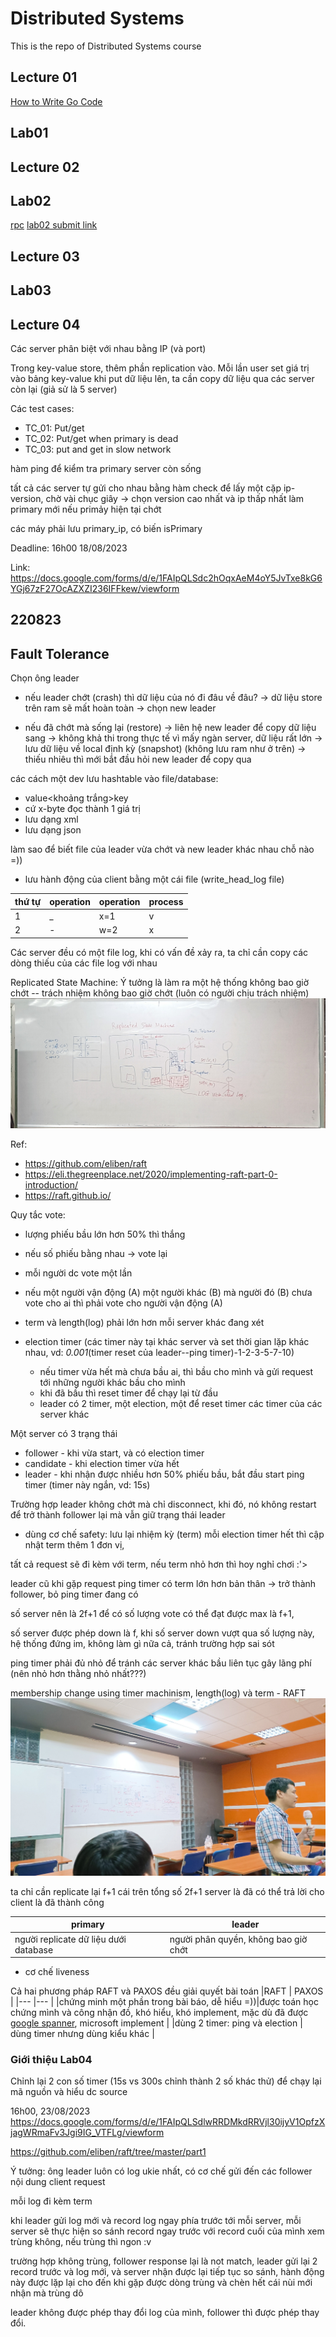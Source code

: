 # Distributed Systems

This is the repo of Distributed Systems course

## Lecture 01
[How to Write Go Code](https://go.dev/doc/code#:~:text=Go%20programs%20are%20organized%20into,files%20within%20the%20same%20package.)

## Lab01

## Lecture 02

## Lab02
[rpc](https://pkg.go.dev/net/rpc)
[lab02 submit link](https://docs.google.com/forms/d/e/1FAIpQLSfCGAMuYYLqXx6jTMc3Fmx5dyTD5aJIQPshe8XjIMaf3YvZlw/viewform)
## Lecture 03

## Lab03

## Lecture 04

Các server phân biệt với nhau bằng IP (và port)

Trong key-value store, thêm phần replication vào. Mỗi lần user set giá trị vào bảng key-value khi put dữ liệu lên, ta cần copy dữ liệu qua các server còn lại (giả sử là 5 server)

Các test cases:
- TC_01: Put/get
- TC_02: Put/get when primary is dead
- TC_03: put and get in slow network 

hàm ping để kiểm tra primary server còn sống

tất cả các server tự gửi cho nhau bằng hàm check để lấy một cặp ip-version, chờ vài chục giây -> chọn version cao nhất và ip thấp nhất làm primary mới nếu primảy hiện tại chớt

các máy phải lưu primary_ip, có biến isPrimary


Deadline: 16h00 18/08/2023

Link: https://docs.google.com/forms/d/e/1FAIpQLSdc2hOqxAeM4oY5JvTxe8kG6YGj67zF27OcAZXZI236IFFkew/viewform

## 220823
## Fault Tolerance

Chọn ông leader

- nếu leader chớt (crash) thì dữ liệu của nó đi đâu về đâu? -> dữ liệu store trên ram sẽ mất hoàn toàn -> chọn new leader

- nếu đã chớt mà sống lại (restore) -> liên hệ new leader để copy dữ liệu sang -> không khả thi trong thực tế vì mấy ngàn server, dữ liệu rất lớn -> lưu dữ liệu về local định kỳ (snapshot) (không lưu ram như ở trên) -> thiếu nhiêu thì mới bắt đầu hỏi new leader để copy qua

các cách một dev lưu hashtable vào file/database:
- value<khoảng trắng>key
- cứ x-byte đọc thành 1 giá trị
- lưu dạng xml
- lưu dạng json

làm sao để biết file của leader vừa chớt và new leader khác nhau chỗ nào =))
- lưu hành động của client bằng một cái file (write_head_log file)

| thứ tự | operation | operation | process|
|--------|-----------|-----------|--------|
|   1    |    _      |  x=1      |  v     |
|   2    |    -      |  w=2      |  x     |

Các server đều có một file log, khi có vấn đề xảy ra, ta chỉ cần copy các dòng thiếu của các file log với nhau

Replicated State Machine: 
Ý tưởng là làm ra một hệ thống không bao giờ chớt -- trách nhiệm không bao giờ chớt (luôn có người chịu trách nhiệm)
![Replicated State Machine](image.png)

Ref:
- https://github.com/eliben/raft
- https://eli.thegreenplace.net/2020/implementing-raft-part-0-introduction/
- https://raft.github.io/


Quy tắc vote:
- lượng phiếu bầu lớn hơn 50% thì thắng
- nếu số phiếu bằng nhau -> vote lại
- mỗi người dc vote một lần
- nếu một người vận động (A) một người khác (B) mà người đó (B) chưa vote cho ai thì phải vote cho người vận động (A)
- term và length(log) phải lớn hơn mỗi server khác đang xét

- election timer (các timer này tại khác server và set thời gian lặp khác nhau, vd: *0.001*(timer reset của leader--ping timer)-1-2-3-5-7-10)
    - nếu timer vừa hết mà chưa bầu ai, thì bầu cho mình và gửi request tới những người khác bầu cho mình
    - khi đã bầu thì reset timer để chạy lại từ đầu
    - leader có 2 timer, một election, một để reset timer các timer của các server khác

Một server có 3 trạng thái
- follower - khi vừa start, và có election timer 
- candidate - khi election timer vừa hết
- leader - khi nhận được nhiều hơn 50% phiếu bầu, bắt đầu start ping timer (timer này ngắn, vd: 15s)

Trường hợp leader không chớt mà chỉ disconnect, khi đó, nó không restart để trở thành follower lại mà vẫn giữ trạng thái leader 
- dùng cơ chế safety: lưu lại nhiệm kỳ (term)
mỗi election timer hết thì cập nhật term thêm 1 đơn vị,

tất cả request sẽ đi kèm với term, nếu term nhỏ hơn thì hoy nghỉ chơi :'> 

leader cũ khi gặp request ping timer có term lớn hơn bản thân -> trở thành follower, bỏ ping timer đang có

số server nên là 2f+1 để có số lượng vote có thể đạt được max là f+1, 

số server được phép down là f, khi số server down vượt qua số lượng này, hệ thống đứng im, không làm gì nữa cả, tránh trường hợp sai sót

ping timer phải đủ nhỏ để tránh các server khác bầu liên tục gây lãng phí (nên nhỏ hơn thằng nhỏ nhất???)

membership change using timer machinism, length(log) và term - RAFT
![timer machine](image-1.png)

ta chỉ cần replicate lại f+1 cái trên tổng số 2f+1 server là đã có thể trả lời cho client là đã thành công

| primary                             |   leader  |
|-----------                          |-----------|
|người replicate dữ liệu dưới database| người phân quyền, không bao giờ chớt|


- cơ chế liveness

Cả hai phương pháp RAFT và PAXOS đều giải quyết bài toán 
|RAFT       | PAXOS     |
|---        |---        |
|chứng minh một phần trong bài báo, dễ hiểu =))|được toán học chứng mình và công nhận đồ, khó hiểu, khó implement, mặc dù đã được [google spanner](https://cloud.google.com/spanner/docs/replication), microsoft implement |
|dùng 2 timer: ping và election | dùng timer nhưng dùng kiểu khác |

### Giới thiệu Lab04
Chỉnh lại 2 con số timer (15s vs 300s chỉnh thành 2 số khác thử) để chạy lại mã nguồn và hiểu dc source

16h00, 23/08/2023
https://docs.google.com/forms/d/e/1FAIpQLSdlwRRDMkdRRVjl30ijyV1OpfzXjagWRmaFv3Jgi9IG_VTFLg/viewform

https://github.com/eliben/raft/tree/master/part1

Ý tưởng: ông leader luôn có log ukie nhất, có cơ chế gửi đến các follower nội dung client request 

mỗi log đi kèm term 

khi leader gửi log mới và record log ngay phía trước tới mỗi server, mỗi server sẽ thực hiện so sánh record ngay trước với record cuối của mình xem trùng không, nếu trùng thì ngon :v

trường hợp không trùng, follower response lại là not match, leader gửi lại 2 record trước và log mới, và server nhận được lại tiếp tục so sánh, hành động này được lặp lại cho đến khi gặp được dòng trùng và chèn hết cái nùi mới nhận mà trùng dô

leader không được phép thay đổi log của mình, follower thì được phép thay đổi.

